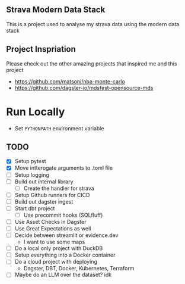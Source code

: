 ## Strava Modern Data Stack
This is a project used to analyse my strava data using the modern data stack

## Project Inspriation
Please check out the other amazing projects that inspired me and this project
- https://github.com/matsonj/nba-monte-carlo
- https://github.com/dagster-io/mdsfest-opensource-mds

# Run Locally
- Set `PYTHONPATH` environment variable


## TODO
- [x] Setup pytest
- [x] Move intterogate arguments to .toml file
- [ ] Setup logging
- [ ] Build out internal library
    - [ ] Create the handler for strava
- [ ] Setup Github runners for CICD
- [ ] Build out dagster ingest
- [ ] Start dbt project
    - [ ] Use precommit hooks (SQLfluff)
- [ ] Use Asset Checks in Dagster
- [ ] Use Great Expectations as well
- [ ] Decide between streamlit or evidence.dev
    - I want to use some maps
- [ ] Do a local only project with DuckDB
- [ ] Setup everything into a Docker container
- [ ] Do a cloud project with deploying
    - Dagster, DBT, Docker, Kubernetes, Terraform
- [ ] Maybe do an LLM over the dataset? idk
